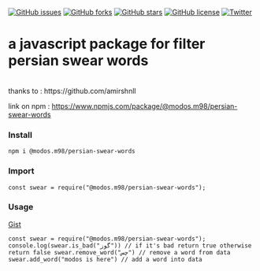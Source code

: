 [![GitHub issues](https://img.shields.io/github/issues/modos/persian-swear-words-js-package)](https://github.com/modos/persian-swear-words-js-package/issues)
[![GitHub forks](https://img.shields.io/github/forks/modos/persian-swear-words-js-package)](https://github.com/modos/persian-swear-words-js-package/network)
[![GitHub stars](https://img.shields.io/github/stars/modos/persian-swear-words-js-package)](https://github.com/modos/persian-swear-words-js-package/stargazers)
[![GitHub license](https://img.shields.io/github/license/modos/persian-swear-words-js-package)](https://github.com/modos/persian-swear-words-js-package/blob/main/LICENSE)
[![Twitter](https://img.shields.io/twitter/url?style=social&url=https%3A%2F%2Fgithub.com%2Fmodos%2Fpersian-swear-words-js-package)](https://twitter.com/intent/tweet?text=Wow:&url=https%3A%2F%2Fgithub.com%2Fmodos%2Fpersian-swear-words-js-package)

<h1>a javascript package for filter persian swear words</h1> <br>
thanks to : https://github.com/amirshnll <br>

link on npm : https://www.npmjs.com/package/@modos.m98/persian-swear-words

<h3>Install</h3>
<code>npm i @modos.m98/persian-swear-words</code>

<h3>Import</h3>
<code>const swear = require("@modos.m98/persian-swear-words");</code>

<h3>Usage</h3>
<a href="https://gist.github.com/modos/fb450a19d9da1c6d6cfbc2462b8687e5">Gist</a><br>

<code>
const swear = require("@modos.m98/persian-swear-words");
console.log(swear.is_bad("گوز")) // if it's bad return true otherwise return false swear.remove_word("چس") // remove a word from data swear.add_word("modos is here") // add a word into data
</code>
